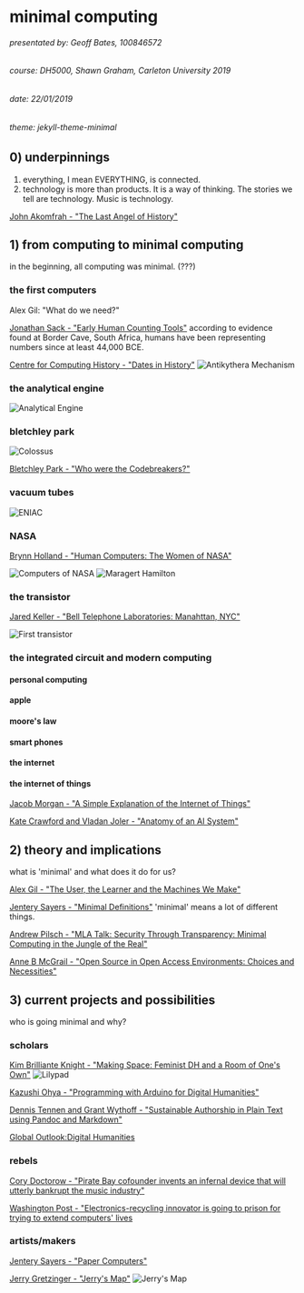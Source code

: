 # minimal computing
###### presentated by: Geoff Bates, 100846572
###### course: DH5000, Shawn Graham, Carleton University 2019
###### date: 22/01/2019
###### theme: jekyll-theme-minimal

## 0) underpinnings
1. everything, I mean EVERYTHING, is connected.
2. technology is more than products. It is a way of thinking. The stories we tell are technology. Music is technology.

[John Akomfrah - "The Last Angel of History"](https://www.youtube.com/watch?v=iYe_nj7xfQM)

## 1) from computing to minimal computing
in the beginning, all computing was minimal. (???)

### the first computers
Alex Gil: "What do we need?"

[Jonathan Sack - "Early Human Counting Tools"](https://mathtimeline.weebly.com/early-human-counting-tools.html)
according to evidence found at Border Cave, South Africa, humans have been representing numbers since at least 44,000 BCE.

[Centre for Computing History - "Dates in History"](http://www.computinghistory.org.uk/cgi/computing-timeline.pl)
![Antikythera Mechanism](https://agreekadventure.com/wp-content/uploads/2014/10/The_Antikythera_Mechanism_3471171927.jpg)

### the analytical engine
![Analytical Engine](https://68.media.tumblr.com/8cbbe4dd3a57ad68dbaa6c2a1ef0f1e0/tumblr_n3vbsvtitr1s6mxo0o1_1280.jpg)
### bletchley park
![Colossus](http://www.thehistoryblog.com/wp-content/uploads/2012/11/Codebreaking-machine-Colossus-at-Bletchley-Park.jpg)

[Bletchley Park - "Who were the Codebreakers?"](https://bletchleypark.org.uk/our-story/bletchley-park-people/who-were-the-codebreakers)
### vacuum tubes
![ENIAC](http://andrewchen.co/wp-content/uploads/2015/06/isa06_7.jpg)
### NASA

[Brynn Holland - "Human Computers: The Women of NASA"](https://www.history.com/news/human-computers-women-at-nasa)

![Computers of NASA](http://cdn.history.com/sites/2/2016/12/3104-2.jpg__800x600_q85_crop-H.jpeg)
![Maragert Hamilton](http://uploads.neatorama.com/images/posts/544/78/78544/1420040757-0.jpg)
### the transistor

[Jared Keller - "Bell Telephone Laboratories: Manahttan, NYC"](http://www.bshs.org.uk/travel-guide/bell-telephone-laboratories-manhattan-nyc)

![First transistor](https://nicholastsolvay.files.wordpress.com/2013/09/early-transistor2.png)
### the integrated circuit and modern computing
#### personal computing
#### apple
#### moore's law
#### smart phones
#### the internet
#### the internet of things

[Jacob Morgan - "A Simple Explanation of the Internet of Things"](https://www.forbes.com/sites/jacobmorgan/2014/05/13/simple-explanation-internet-things-that-anyone-can-understand/#441fbcf41d09)

[Kate Crawford and Vladan Joler - "Anatomy of an AI System"](https://anatomyof.ai/)

## 2) theory and implications
what is 'minimal' and what does it do for us?

[Alex Gil - "The User, the Learner and the Machines We Make"](http://go-dh.github.io/mincomp/thoughts/2015/05/21/user-vs-learner/)

[Jentery Sayers - "Minimal Definitions"](http://go-dh.github.io/mincomp/thoughts/2016/10/02/minimal-definitions/)
'minimal' means a lot of different things.

[Andrew Pilsch - "MLA Talk: Security Through Transparency: Minimal Computing in the Jungle of the Real"](https://andrew.pilsch.com/blog/2018/01/05/minimal-computing/)

[Anne B McGrail - "Open Source in Open Access Environments: Choices and Necessities"](https://go-dh.github.io/mincomp/thoughts/2017/02/17/mcgrail-choices/)

## 3) current projects and possibilities
who is going minimal and why?

### scholars

[Kim Brilliante Knight - "Making Space: Feminist DH and a Room of One's Own"](https://go-dh.github.io/mincomp/thoughts/2017/02/18/knight-makingspace/)
![Lilypad](http://site.gravitech.us/Arduino/LilyPad/LilyPad_1.jpg)

[Kazushi Ohya - "Programming with Arduino for Digital Humanities"](http://journalofdigitalhumanities.org/2-3/programming-with-arduino-for-digital-humanities/)

[Dennis Tennen and Grant Wythoff - "Sustainable Authorship in Plain Text using Pandoc and Markdown"](https://programminghistorian.org/en/lessons/sustainable-authorship-in-plain-text-using-pandoc-and-markdown)

[Global Outlook:Digital Humanities](http://www.globaloutlookdh.org/)

### rebels

[Cory Doctorow - "Pirate Bay cofounder invents an infernal device that will utterly bankrupt the music industry"](https://boingboing.net/2015/12/22/pirate-bay-cofounder-invents-a.html)

[Washington Post - "Electronics-recycling innovator is going to prison for trying to extend computers' lives](https://www.latimes.com/business/technology/la-fi-tn-microsoft-copyright-20180426-story.html
)

### artists/makers

[Jentery Sayers - "Paper Computers"](https://jentery.github.io/508v4/)

[Jerry Gretzinger - "Jerry's Map"](http://www.jerrysmap.com/biography)
![Jerry's Map](https://www.wired.com/images_blogs/wiredscience/2013/09/jerrymap_exhibition1000.jpg)
